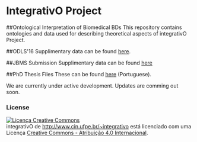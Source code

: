 # IntegrativO Project
##Ontological Interpretation of Biomedical BDs
This repository contains ontologies and data used for describing theoretical aspects of integrativO Project.

##ODLS'16 
Supplimentary data can be found [here](https://github.com/integrativo/ontos/tree/master/ODLS'16).

##JBMS Submission
Supplimentary data can be found [here](https://github.com/integrativo/ontos/tree/master/JBMS%202016%20Submission%20-%20Additional%20files)

##PhD Thesis Files 
These can be found [here](https://github.com/integrativo/ontos/tree/master/PhD%20Dissertation%20Files) (Portuguese).

We are currently under active development.
Updates are comming out soon.


### License
<a rel="license" href="http://creativecommons.org/licenses/by/4.0/"><img alt="Licença Creative Commons" style="border-width:0" src="https://i.creativecommons.org/l/by/4.0/88x31.png" /></a><br /><span xmlns:dct="http://purl.org/dc/terms/" property="dct:title">integrativO</span> de <a xmlns:cc="http://creativecommons.org/ns#" href="http://www.cin.ufpe.br/~integrativo" property="cc:attributionName" rel="cc:attributionURL">http://www.cin.ufpe.br/~integrativo</a> está licenciado com uma Licença <a rel="license" href="http://creativecommons.org/licenses/by/4.0/">Creative Commons - Atribuição 4.0 Internacional</a>.


